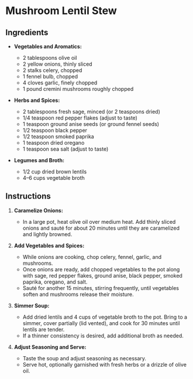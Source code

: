 # Mushroom Lentil Stew

## Ingredients

- **Vegetables and Aromatics:**
  - 2 tablespoons olive oil
  - 2 yellow onions, thinly sliced
  - 2 stalks celery, chopped
  - 1 fennel bulb, chopped
  - 4 cloves garlic, finely chopped
  - 1 pound cremini mushrooms roughly chopped

- **Herbs and Spices:**
  - 2 tablespoons fresh sage, minced (or 2 teaspoons dried)
  - 1/4 teaspoon red pepper flakes (adjust to taste)
  - 1 teaspoon ground anise seeds (or ground fennel seeds)
  - 1/2 teaspoon black pepper
  - 1/2 teaspoon smoked paprika
  - 1 teaspoon dried oregano
  - 1 teaspoon sea salt (adjust to taste)

- **Legumes and Broth:**
  - 1/2 cup dried brown lentils
  - 4–6 cups vegetable broth

## Instructions

1. **Caramelize Onions:**
   - In a large pot, heat olive oil over medium heat. Add thinly sliced onions and sauté for about 20 minutes until they are caramelized and lightly browned.

2. **Add Vegetables and Spices:**
   - While onions are cooking, chop celery, fennel, garlic, and mushrooms.
   - Once onions are ready, add chopped vegetables to the pot along with sage, red pepper flakes, ground anise, black pepper, smoked paprika, oregano, and salt.
   - Sauté for another 15 minutes, stirring frequently, until vegetables soften and mushrooms release their moisture.

3. **Simmer Soup:**
   - Add dried lentils and 4 cups of vegetable broth to the pot. Bring to a simmer, cover partially (lid vented), and cook for 30 minutes until lentils are tender.
   - If a thinner consistency is desired, add additional broth as needed.

4. **Adjust Seasoning and Serve:**
   - Taste the soup and adjust seasoning as necessary.
   - Serve hot, optionally garnished with fresh herbs or a drizzle of olive oil.
